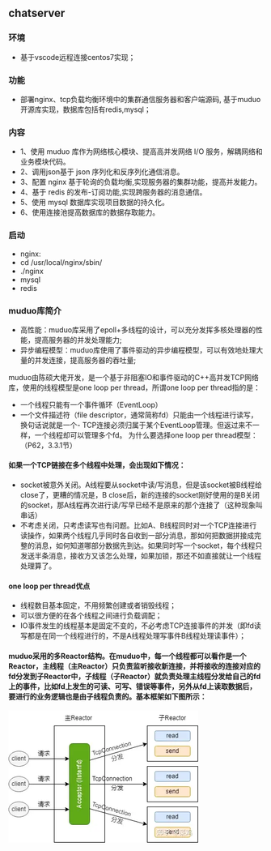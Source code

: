 ## chatserver

### 环境
- 基于vscode远程连接centos7实现；
### 功能
- 部署nginx、tcp负载均衡环境中的集群通信服务器和客户端源码, 基于muduo开源库实现，数据库包括有redis,mysql；
### 内容
- 1、使用 muduo 库作为网络核心模块、提高高并发网络 I/O 服务，解耦网络和业务模块代码。
- 2、调用json基于 json 序列化和反序列化通信消息。
- 3、配置 nginx 基于轮询的负载均衡,实现服务器的集群功能，提高并发能力。
- 4、基于 redis 的发布-订阅功能,实现跨服务器的消息通信。
- 5、使用 mysql 数据库实现项目数据的持久化。
- 6、使用连接池提高数据库的数据存取能力。

### 启动
- nginx: 
- cd /usr/local/nginx/sbin/
- ./nginx 
- mysql 
- redis 

### muduo库简介
- 高性能：muduo库采用了epoll+多线程的设计，可以充分发挥多核处理器的性能，提高服务器的并发处理能力;
- 异步编程模型：muduo库使用了事件驱动的异步编程模型，可以有效地处理大量的并发连接，提高服务器的吞吐量;

muduo由陈硕大佬开发，是一个基于非阻塞IO和事件驱动的C++高并发TCP网络库，使用的线程模型是one loop per thread，所谓one loop per thread指的是：
- 一个线程只能有一个事件循环（EventLoop）
- 一个文件描述符（file descriptor，通常简称fd）只能由一个线程进行读写，换句话说就是一个- TCP连接必须归属于某个EventLoop管理。但返过来不一样，一个线程却可以管理多个fd。
为什么要选择one loop per thread模型：（P62，3.3.1节）

#### 如果一个TCP链接在多个线程中处理，会出现如下情况：
- socket被意外关闭。A线程要从socket中读/写消息，但是该socket被B线程给close了，更糟的情况是，B close后，新的连接的socket刚好使用的是B关闭的socket，那A线程再次进行读/写早已经不是原来的那个连接了（这种现象叫串话）
- 不考虑关闭，只考虑读写也有问题。比如A、B线程同时对一个TCP连接进行读操作，如果两个线程几乎同时各自收到一部分消息，那如何把数据拼接成完整的消息，如何知道哪部分数据先到达。如果同时写一个socket，每个线程只发送半条消息，接收方又该怎么处理，如果加锁，那还不如直接就让一个线程处理算了。

#### one loop per thread优点
- 线程数目基本固定，不用频繁创建或者销毁线程；
- 可以很方便的在各个线程之间进行负载调配；
- IO事件发生的线程基本是固定不变的，不必考虑TCP连接事件的并发（即fd读写都是在同一个线程进行的，不是A线程处理写事件B线程处理读事件）；
#### muduo采用的多Reactor结构。在muduo中，每一个线程都可以看作是一个Reactor，主线程（主Reactor）只负责监听接收新连接，并将接收的连接对应的fd分发到子Reactor中，子线程（子Reactor）就负责处理主线程分发给自己的fd上的事件，比如fd上发生的可读、可写、错误等事件，另外从fd上读取数据后，要进行的业务逻辑也是由子线程负责的。基本框架如下图所示：
![Alt text](pic/image.png)
